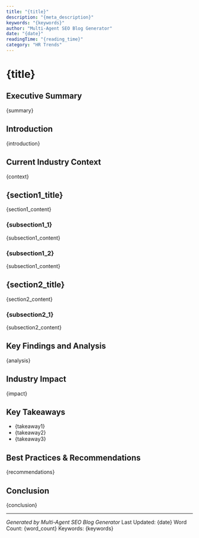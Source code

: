 ```yaml
---
title: "{title}"
description: "{meta_description}"
keywords: "{keywords}"
author: "Multi-Agent SEO Blog Generator"
date: "{date}"
readingTime: "{reading_time}"
category: "HR Trends"
---
```


# {title}

## Executive Summary
{summary}

## Introduction
{introduction}

## Current Industry Context
{context}

## {section1_title}
{section1_content}

### {subsection1_1}
{subsection1_content}

### {subsection1_2}
{subsection1_content}

## {section2_title}
{section2_content}

### {subsection2_1}
{subsection2_content}

## Key Findings and Analysis
{analysis}

## Industry Impact
{impact}

## Key Takeaways
- {takeaway1}
- {takeaway2}
- {takeaway3}

## Best Practices & Recommendations
{recommendations}

## Conclusion
{conclusion}

---
*Generated by Multi-Agent SEO Blog Generator*
Last Updated: {date}
Word Count: {word_count}
Keywords: {keywords}

